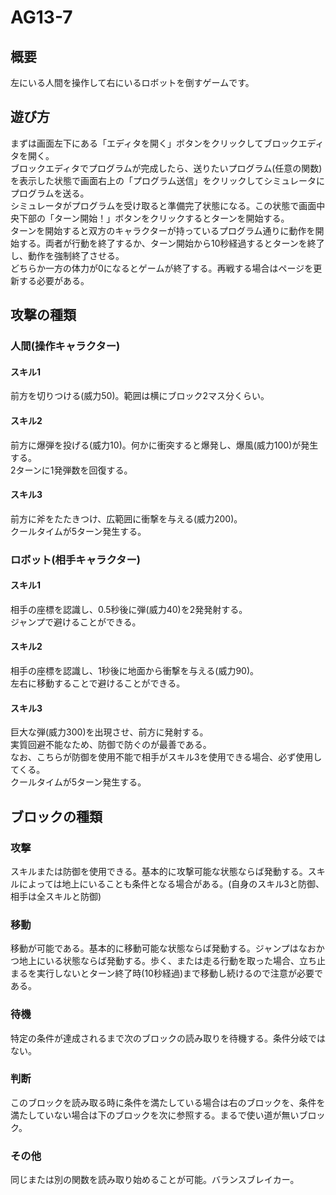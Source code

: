# AG13-7

## 概要

左にいる人間を操作して右にいるロボットを倒すゲームです。

## 遊び方

まずは画面左下にある「エディタを開く」ボタンをクリックしてブロックエディタを開く。<br>
ブロックエディタでプログラムが完成したら、送りたいプログラム(任意の関数)を表示した状態で画面右上の「プログラム送信」をクリックしてシミュレータにプログラムを送る。<br>
シミュレータがプログラムを受け取ると準備完了状態になる。この状態で画面中央下部の「ターン開始！」ボタンをクリックするとターンを開始する。<br>
ターンを開始すると双方のキャラクターが持っているプログラム通りに動作を開始する。両者が行動を終了するか、ターン開始から10秒経過するとターンを終了し、動作を強制終了させる。<br>
どちらか一方の体力が0になるとゲームが終了する。再戦する場合はページを更新する必要がある。

## 攻撃の種類
### 人間(操作キャラクター)
#### スキル1
前方を切りつける(威力50)。範囲は横にブロック2マス分くらい。

#### スキル2
前方に爆弾を投げる(威力10)。何かに衝突すると爆発し、爆風(威力100)が発生する。<br>
2ターンに1発弾数を回復する。

#### スキル3
前方に斧をたたきつけ、広範囲に衝撃を与える(威力200)。<br>
クールタイムが5ターン発生する。

### ロボット(相手キャラクター)
#### スキル1
相手の座標を認識し、0.5秒後に弾(威力40)を2発発射する。<br>
ジャンプで避けることができる。

#### スキル2
相手の座標を認識し、1秒後に地面から衝撃を与える(威力90)。<br>
左右に移動することで避けることができる。

#### スキル3
巨大な弾(威力300)を出現させ、前方に発射する。<br>
実質回避不能なため、防御で防ぐのが最善である。<br>
なお、こちらが防御を使用不能で相手がスキル3を使用できる場合、必ず使用してくる。<br>
クールタイムが5ターン発生する。

## ブロックの種類

### 攻撃
スキルまたは防御を使用できる。基本的に攻撃可能な状態ならば発動する。スキルによっては地上にいることも条件となる場合がある。(自身のスキル3と防御、相手は全スキルと防御)

### 移動
移動が可能である。基本的に移動可能な状態ならば発動する。ジャンプはなおかつ地上にいる状態ならば発動する。歩く、または走る行動を取った場合、立ち止まるを実行しないとターン終了時(10秒経過)まで移動し続けるので注意が必要である。

### 待機
特定の条件が達成されるまで次のブロックの読み取りを待機する。条件分岐ではない。

### 判断
このブロックを読み取る時に条件を満たしている場合は右のブロックを、条件を満たしていない場合は下のブロックを次に参照する。まるで使い道が無いブロック。

### その他
同じまたは別の関数を読み取り始めることが可能。バランスブレイカー。

